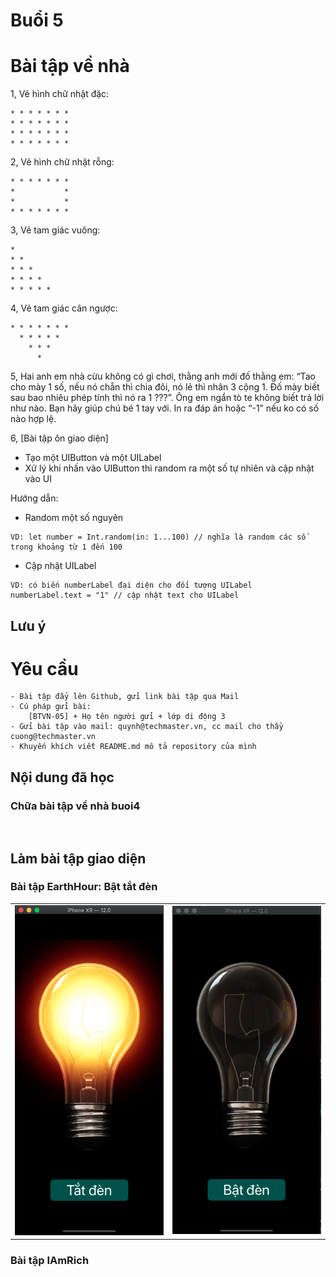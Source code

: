 
# Buổi 5

# Bài tập về nhà
1, Vẽ hình chữ nhật đặc:
```
* * * * * * *
* * * * * * *
* * * * * * *
* * * * * * *
```

2, Vẽ hình chữ nhật rỗng:
```
* * * * * * *
*           *
*           *
* * * * * * *
```

3,  Vẽ tam giác vuông:
```
*
* *
* * * 
* * * *
* * * * *
```

4, Vẽ tam giác cân ngược:
```
* * * * * * *
  * * * * *
    * * *
      *
```
5, Hai anh em nhà cừu không có gì chơi, thằng anh mới đố thằng em: “Tao cho mày 1 số, nếu nó chẵn thì chia đôi, nó lẻ thì nhân 3 cộng 1. Đố mày biết sau bao nhiêu phép tính thì nó ra 1 ???”. 
Ông em ngẩn tò te không biết trả lời như nào. Bạn hãy giúp chú bé 1 tay với. In ra đáp án hoặc “-1” nếu ko có số nào hợp lệ.

6, [Bài tập ôn giao diện] 
- Tạo một UIButton và một UILabel
- Xử lý khi nhấn vào UIButton thì random ra một số tự nhiên và cập nhật vào UI

Hướng dẫn:
- Random một số nguyên
```
VD: let number = Int.random(in: 1...100) // nghĩa là random các số trong khoảng từ 1 đến 100
```
- Cập nhật UILabel
```
VD: có biến numberLabel đại diện cho đối tượng UILabel
numberLabel.text = "1" // cập nhật text cho UILabel
```

## Lưu ý


# Yêu cầu
    - Bài tập đẩy lên Github, gửi link bài tập qua Mail
    - Cú pháp gửi bài:
        [BTVN-05] + Họ tên người gửi + lớp di động 3
    - Gửi bài tập vào mail: quynh@techmaster.vn, cc mail cho thầy cuong@techmaster.vn
    - Khuyến khích viết README.md mô tả repository của mình

## Nội dung đã học

### Chữa bài tập về nhà buoi4

```


```
## Làm bài tập giao diện

### Bài tập EarthHour: Bật tắt đèn
<table>
<td>
  <img src = "../img/bulbOn.png" width="300">
</td>
<td>
  <img src = "../img/bulbOff.png" width="300">
</td>
</tr>
</table>

### Bài tập IAmRich


